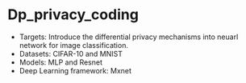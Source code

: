 # Dp_privacy_coding
* Targets: Introduce the differential privacy mechanisms into neuarl network for image classification. 
* Datasets: CIFAR-10 and MNIST
* Models: MLP and Resnet
* Deep Learning framework: Mxnet
